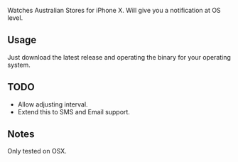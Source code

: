 Watches Australian Stores for iPhone X. Will give you a notification at OS level.

## Usage

Just download the latest release and operating the binary for your operating system.

## TODO

- Allow adjusting interval.
- Extend this to SMS and Email support.

## Notes

Only tested on OSX.
